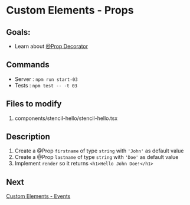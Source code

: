 # Custom Elements - Props

## Goals:

- Learn about [@Prop Decorator](https://stenciljs.com/docs/decorators#prop)

## Commands

* Server : `npm run start-03`
* Tests : `npm test -- -t 03`

## Files to modify

1. components/stencil-hello/stencil-hello.tsx

## Description

1. Create a @Prop `firstname` of type `string` with `'John'` as default value
1. Create a @Prop `lastname` of type `string` with `'Doe'` as default value
1. Implement `render` so it returns `<h1>Hello John Doe!</h1>`

## Next

[Custom Elements - Events](../04/README.md)